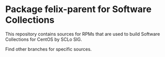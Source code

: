 # Package felix-parent for Software Collections

This repository contains sources for RPMs that are used
to build Software Collections for CentOS by SCLo SIG.

Find other branches for specific sources.
